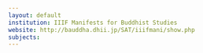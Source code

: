 ```yaml
---
layout: default
institution: IIIF Manifests for Buddhist Studies
website: http://bauddha.dhii.jp/SAT/iiifmani/show.php
subjects: 
---
```

